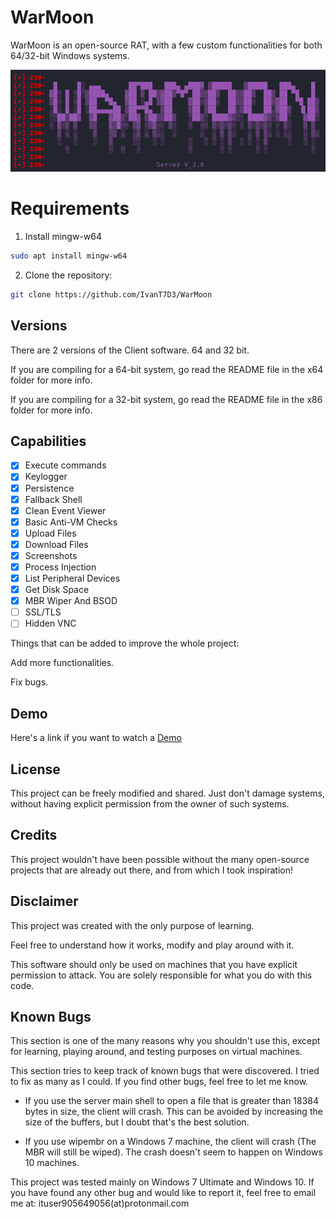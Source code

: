 # WarMoon
WarMoon is an open-source RAT, with a few custom functionalities for both 64/32-bit Windows systems.

![Server-Image](https://github.com/IvanT7D3/WarMoon/blob/5d1aeaef5ea907dddfb6af3ff408900f74efa49c/img.png)

# Requirements

1. Install mingw-w64
```bash
sudo apt install mingw-w64
```

2. Clone the repository:
```bash
git clone https://github.com/IvanT7D3/WarMoon
```

## Versions
There are 2 versions of the Client software. 64 and 32 bit.

If you are compiling for a 64-bit system, go read the README file in the x64 folder for more info.

If you are compiling for a 32-bit system, go read the README file in the x86 folder for more info.

## Capabilities
- [x] Execute commands
- [x] Keylogger
- [x] Persistence
- [x] Fallback Shell
- [x] Clean Event Viewer
- [x] Basic Anti-VM Checks
- [x] Upload Files
- [x] Download Files
- [x] Screenshots
- [x] Process Injection
- [x] List Peripheral Devices
- [x] Get Disk Space
- [x] MBR Wiper And BSOD
- [ ] SSL/TLS
- [ ] Hidden VNC

Things that can be added to improve the whole project:

Add more functionalities.

Fix bugs.

## Demo
Here's a link if you want to watch a [Demo](https://www.youtube.com/watch?v=nErq4wlsF1g)

## License
This project can be freely modified and shared. Just don't damage systems, without having explicit permission from the owner of such systems.

## Credits
This project wouldn't have been possible without the many open-source projects that are already out there, and from which I took inspiration!

## Disclaimer
This project was created with the only purpose of learning.

Feel free to understand how it works, modify and play around with it.

This software should only be used on machines that you have explicit permission to attack. You are solely responsible for what you do with this code.

## Known Bugs
This section is one of the many reasons why you shouldn't use this, except for learning, playing around, and testing purposes on virtual machines.

This section tries to keep track of known bugs that were discovered.
I tried to fix as many as I could. If you find other bugs, feel free to let me know.

- If you use the server main shell to open a file that is greater than 18384 bytes in size, the client will crash. This can be avoided by increasing the size of the buffers, but I doubt that's the best solution.

- If you use wipembr on a Windows 7 machine, the client will crash (The MBR will still be wiped). The crash doesn't seem to happen on Windows 10 machines.

This project was tested mainly on Windows 7 Ultimate and Windows 10. If you have found any other bug and would like to report it, feel free to email me at: ituser905649056(at)protonmail.com
